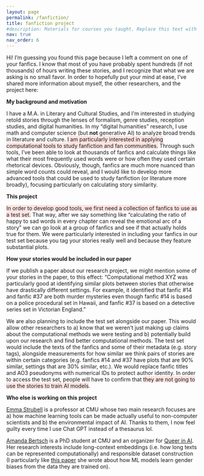 ```yaml
---
layout: page
permalink: /fanfiction/
title: fanfiction project
#description: Materials for courses you taught. Replace this text with your description.
nav: true
nav_order: 6
---
```


Hi! I’m guessing you found this page because I left a comment on one of your fanfics. I know that most of you have probably spent hundreds (if not thousands) of hours writing these stories, and I recognize that what we are asking is no small favor. In order to hopefully put your mind at ease, I've shared more information about myself, the other researchers, and the project here:

**My background and motivation**

I have a M.A. in Literary and Cultural Studies, and I'm interested in studying retold stories through the lenses of formalism, genre studies, reception studies, and digital humanities. In my “digital humanities” research, I use math and computer science (but **not** generative AI) to analyze broad trends in literature and culture. <span style="background-color: MistyRose;">I am particularly interested in applying computational tools to study fanfiction and fan communities.</span> Through such tools, I’ve been able to look at thousands of fanfics and calculate things like what their most frequently used words were or how often they used certain rhetorical devices. Obviously, though, fanfics are much more nuanced than simple word counts could reveal, and I would like to develop more advanced tools that could be used to study fanfiction (or literature more broadly), focusing particularly on calculating story similarity.

**This project**

<span style="background-color: MistyRose;">In order to develop good tools, we first need a collection of fanfics to use as a test set.</span> That way, after we say something like “calculating the ratio of happy to sad words in every chapter can reveal the emotional arc of a story” we can go look at a group of fanfics and see if that actually holds true for them. We were particularly interested in including your fanfics in our test set because you tag your stories really well and because they feature substantial plots. 

**How your stories would be included in our paper**

If we publish a paper about our research project, we might mention some of your stories in the paper, to this effect: “Computational method XYZ was particularly good at identifying similar plots between stories that otherwise have drastically different settings. For example, it identified that fanfic #14 and fanfic #37 are both murder mysteries even though fanfic #14 is based on a police procedural set in Hawaii, and fanfic #37 is based on a detective series set in Victorian England.”

We are also planning to include the test set alongside our paper. This would allow other researchers to a) know that we weren’t just making up claims about the computational methods we were testing and b) potentially build upon our research and find better computational methods. The test set would include the texts of the fanfics and some of their metadata (e.g. story tags), alongside measurements for how similar we think pairs of stories are within certain categories (e.g. fanfics #14 and #37 have plots that are 90% similar, settings that are 30% similar, etc.). We would replace fanfic titles and AO3 pseudonyms with numerical IDs to protect author identity. In order to access the test set, people will have to confirm that <span style="background-color: MistyRose;">they are not going to use the stories to train AI models</span>.

**Who else is working on this project**

[Emma Strubell](https://strubell.github.io/) is a professor at CMU whose two main research focuses are a) how machine learning tools can be made actually useful to non-computer scientists and b) the environmental impact of AI. Thanks to them, I now feel guilty every time I use Chat GPT instead of a thesaurus lol. 

[Amanda Bertsch](https://www.cs.cmu.edu/~abertsch/) is a PhD student at CMU and an organizer for [Queer in AI](https://www.queerinai.com/). Her research interests include long-context embeddings (i.e. how long texts can be represented computationally) and responsible dataset construction (I particularly like [this paper](https://aclanthology.org/2022.gebnlp-1.24.pdf) she wrote about how ML models learn gender biases from the data they are trained on).

